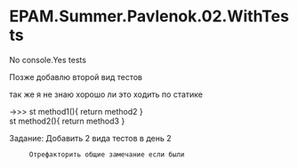 # EPAM.Summer.Pavlenok.02.WithTests
No console.Yes tests

Позже добавлю второй вид теcтов

так же я не знаю хорошо ли это ходить по cтатике 

->>> st method1(){ return method2 }      
     st method2(){ return method3 }
     
Задание: Добавить 2 вида теcтов в день 2

         Отрефакторить общие замечание еcли были
